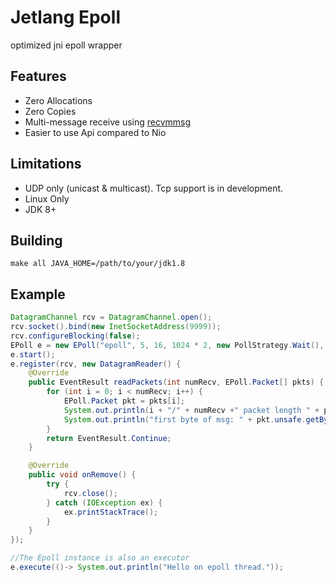 # Jetlang Epoll
optimized jni epoll wrapper

## Features
 * Zero Allocations 
 * Zero Copies
 * Multi-message receive using  [recvmmsg](http://man7.org/linux/man-pages/man2/recvmmsg.2.html)
 * Easier to use Api compared to Nio

## Limitations
 * UDP only (unicast & multicast). Tcp support is in development.
 * Linux Only
 * JDK 8+
 
## Building
```
make all JAVA_HOME=/path/to/your/jdk1.8
``` 
 
## Example 
```java
DatagramChannel rcv = DatagramChannel.open();
rcv.socket().bind(new InetSocketAddress(9999));
rcv.configureBlocking(false);
EPoll e = new EPoll("epoll", 5, 16, 1024 * 2, new PollStrategy.Wait(), EventBatch.NO_OP);
e.start();
e.register(rcv, new DatagramReader() {
    @Override
    public EventResult readPackets(int numRecv, EPoll.Packet[] pkts) {
        for (int i = 0; i < numRecv; i++) {
            EPoll.Packet pkt = pkts[i];
            System.out.println(i + "/" + numRecv +" packet length " + pkt.getLength());
            System.out.println("first byte of msg: " + pkt.unsafe.getByte(pkt.bufferAddress));
        }
        return EventResult.Continue;
    }

    @Override
    public void onRemove() {
        try {
            rcv.close();
        } catch (IOException ex) {
            ex.printStackTrace();
        }
    }
});  

//The Epoll instance is also an executor
e.execute(()-> System.out.println("Hello on epoll thread."));

```   
